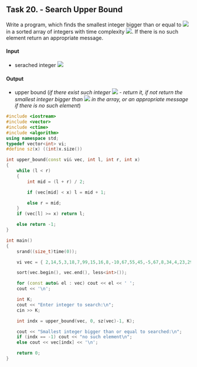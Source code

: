 ## Task 20. - Search Upper Bound
Write a program, which finds the smallest integer bigger than or equal to <img src="https://latex.codecogs.com/svg.latex?\Large&space;X"> in a sorted array of integers with time complexity <img src="https://latex.codecogs.com/svg.latex?\Large&space;O(log(N))">. If there is no such element return an appropriate message.

#### Input
- serached integer <img src="https://latex.codecogs.com/svg.latex?\Large&space;-10^{16}<X<=10^{16}">
#### Output
- upper bound (*if there exist such integer <img src="https://latex.codecogs.com/svg.latex?\Large&space;X"> - return it, if not return the smallest integer bigger than <img src="https://latex.codecogs.com/svg.latex?\Large&space;X"> in the array, or an appropriate message if there is no such element*)
```cpp
#include <iostream>
#include <vector>
#include <ctime>
#include <algorithm>
using namespace std;
typedef vector<int> vi;
#define sz(x) ((int)x.size())

int upper_bound(const vi& vec, int l, int r, int x)
{
	while (l < r)
	{
		int mid = (l + r) / 2;

		if (vec[mid] < x) l = mid + 1;

		else r = mid;
	}
	if (vec[l] >= x) return l;

	else return -1;
}

int main()
{
	srand((size_t)time(0));

	vi vec = { 2,14,5,3,18,7,99,15,16,8,-10,67,55,45,-5,67,8,34,4,23,29,9,46,39,13,22 };

	sort(vec.begin(), vec.end(), less<int>());

	for (const auto& el : vec) cout << el << ' ';
	cout << '\n';

	int K;
	cout << "Enter integer to search:\n";
	cin >> K;

	int indx = upper_bound(vec, 0, sz(vec)-1, K);

	cout << "Smallest integer bigger than or equal to searched:\n";
	if (indx == -1) cout << "no such element\n";
	else cout << vec[indx] << '\n';

	return 0;
}

```
